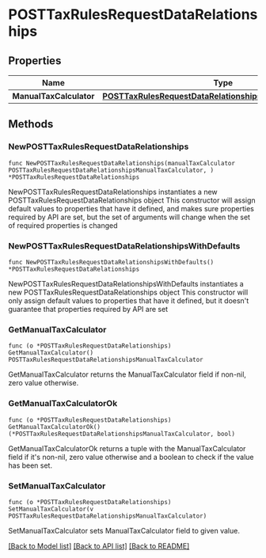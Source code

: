 # POSTTaxRulesRequestDataRelationships

## Properties

Name | Type | Description | Notes
------------ | ------------- | ------------- | -------------
**ManualTaxCalculator** | [**POSTTaxRulesRequestDataRelationshipsManualTaxCalculator**](POSTTaxRulesRequestDataRelationshipsManualTaxCalculator.md) |  | 

## Methods

### NewPOSTTaxRulesRequestDataRelationships

`func NewPOSTTaxRulesRequestDataRelationships(manualTaxCalculator POSTTaxRulesRequestDataRelationshipsManualTaxCalculator, ) *POSTTaxRulesRequestDataRelationships`

NewPOSTTaxRulesRequestDataRelationships instantiates a new POSTTaxRulesRequestDataRelationships object
This constructor will assign default values to properties that have it defined,
and makes sure properties required by API are set, but the set of arguments
will change when the set of required properties is changed

### NewPOSTTaxRulesRequestDataRelationshipsWithDefaults

`func NewPOSTTaxRulesRequestDataRelationshipsWithDefaults() *POSTTaxRulesRequestDataRelationships`

NewPOSTTaxRulesRequestDataRelationshipsWithDefaults instantiates a new POSTTaxRulesRequestDataRelationships object
This constructor will only assign default values to properties that have it defined,
but it doesn't guarantee that properties required by API are set

### GetManualTaxCalculator

`func (o *POSTTaxRulesRequestDataRelationships) GetManualTaxCalculator() POSTTaxRulesRequestDataRelationshipsManualTaxCalculator`

GetManualTaxCalculator returns the ManualTaxCalculator field if non-nil, zero value otherwise.

### GetManualTaxCalculatorOk

`func (o *POSTTaxRulesRequestDataRelationships) GetManualTaxCalculatorOk() (*POSTTaxRulesRequestDataRelationshipsManualTaxCalculator, bool)`

GetManualTaxCalculatorOk returns a tuple with the ManualTaxCalculator field if it's non-nil, zero value otherwise
and a boolean to check if the value has been set.

### SetManualTaxCalculator

`func (o *POSTTaxRulesRequestDataRelationships) SetManualTaxCalculator(v POSTTaxRulesRequestDataRelationshipsManualTaxCalculator)`

SetManualTaxCalculator sets ManualTaxCalculator field to given value.



[[Back to Model list]](../README.md#documentation-for-models) [[Back to API list]](../README.md#documentation-for-api-endpoints) [[Back to README]](../README.md)


